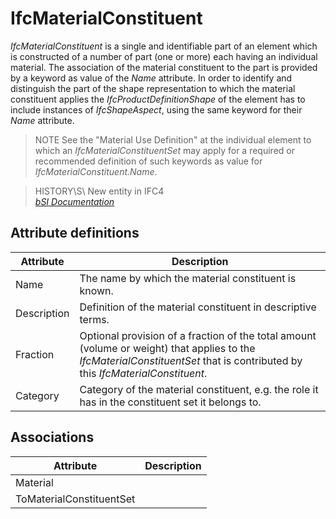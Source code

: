 IfcMaterialConstituent
======================
_IfcMaterialConstituent_ is a single and identifiable part of an element which
is constructed of a number of part (one or more) each having an individual
material. The association of the material constituent to the part is provided
by a keyword as value of the _Name_ attribute. In order to identify and
distinguish the part of the shape representation to which the material
constituent applies the _IfcProductDefinitionShape_ of the element has to
include instances of _IfcShapeAspect_, using the same keyword for their _Name_
attribute.  
  
> NOTE  See the "Material Use Definition" at the individual element to which
> an _IfcMaterialConstituentSet_ may apply for a required or recommended
> definition of such keywords as value for _IfcMaterialConstituent.Name_.  
  
> HISTORY\S\ New entity in IFC4  
[ _bSI
Documentation_](https://standards.buildingsmart.org/IFC/DEV/IFC4_2/FINAL/HTML/schema/ifcmaterialresource/lexical/ifcmaterialconstituent.htm)


Attribute definitions
---------------------
| Attribute   | Description                                                                                                                                                                   |
|-------------|-------------------------------------------------------------------------------------------------------------------------------------------------------------------------------|
| Name        | The name by which the material constituent is known.                                                                                                                          |
| Description | Definition of the material constituent in descriptive terms.                                                                                                                  |
| Fraction    | Optional provision of a fraction of the total amount (volume or weight) that applies to the _IfcMaterialConstituentSet_ that is contributed by this _IfcMaterialConstituent_. |
| Category    | Category of the material constituent, e.g. the role it has in the constituent set it belongs to.                                                                              |

Associations
------------
| Attribute                | Description   |
|--------------------------|---------------|
| Material                 |               |
| ToMaterialConstituentSet |               |

